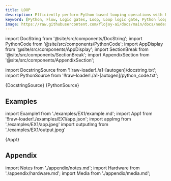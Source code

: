 ```yaml
---
title: LOOP
description: Efficiently perform Python-based looping operations with Flojoy's LOOP logic gate that iterates through the body nodes for a given number of times. 
keyword: [Python, Flow, Logic gates, Loop, Loop logic gate, Python loop operations, Data manipulation with looping, Streamline data processing, Loop"-"driven transformations, Looping in Python, Python data analysis, Accurate data insights, Data processing using LOOP logic gate, Data manipulation using looping in Python]
image: https://raw.githubusercontent.com/flojoy-ai/docs/main/docs/nodes/LOGIC_GATES/LOOPS/LOOP/examples/EX1/output.jpeg
---
```


[//]: # (Custom component imports)

import DocString from '@site/src/components/DocString';
import PythonCode from '@site/src/components/PythonCode';
import AppDisplay from '@site/src/components/AppDisplay';
import SectionBreak from '@site/src/components/SectionBreak';
import AppendixSection from '@site/src/components/AppendixSection';

[//]: # (Docstring)

import DocstringSource from '!!raw-loader!./a1-[autogen]/docstring.txt';
import PythonSource from '!!raw-loader!./a1-[autogen]/python_code.txt';

<DocString>{DocstringSource}</DocString>
<PythonCode GLink='LOGIC_GATES/LOOPS/LOOP/LOOP.py'>{PythonSource}</PythonCode>

<SectionBreak />

[//]: # (Examples)

## Examples

import Example1 from './examples/EX1/example.md';
import App1 from '!!raw-loader!./examples/EX1/app.json';
import appImg from './examples/EX1/app.jpeg'
import outputImg from './examples/EX1/output.jpeg'

<AppDisplay 
    nodeLabel='LOOP'
    appImg={appImg}
    outputImg={outputImg}
    >
    {App1}
</AppDisplay>

<Example1 />

<SectionBreak />

[//]: # (Appendix)

## Appendix

import Notes from './appendix/notes.md';
import Hardware from './appendix/hardware.md';
import Media from './appendix/media.md';

<AppendixSection index={0} folderPath='nodes/LOGIC_GATES/LOOPS/LOOP/appendix/'><Notes /></AppendixSection>
<AppendixSection index={1} folderPath='nodes/LOGIC_GATES/LOOPS/LOOP/appendix/'><Hardware /></AppendixSection>
<AppendixSection index={2} folderPath='nodes/LOGIC_GATES/LOOPS/LOOP/appendix/'><Media /></AppendixSection>
